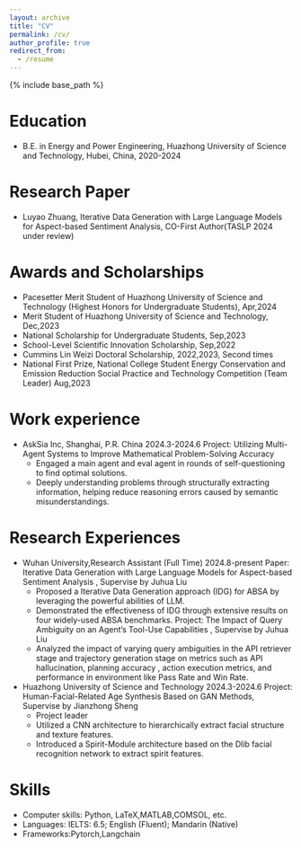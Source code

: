 ```yaml
---
layout: archive
title: "CV"
permalink: /cv/
author_profile: true
redirect_from:
  - /resume
---
```


{% include base_path %}

Education
======
* B.E. in Energy and Power Engineering, Huazhong University of Science and Technology, Hubei, China, 2020-2024

Research Paper
======
* Luyao Zhuang, Iterative Data Generation with Large Language Models for Aspect-based Sentiment Analysis, CO-First Author(TASLP 2024 under review)

Awards and Scholarships
======
* Pacesetter Merit Student of Huazhong University of Science and Technology (Highest Honors for Undergraduate Students), Apr,2024
* Merit Student of Huazhong University of Science and Technology, Dec,2023
* National Scholarship for Undergraduate Students, Sep,2023
* School-Level Scientific Innovation Scholarship, Sep,2022
* Cummins Lin Weizi Doctoral Scholarship, 2022,2023, Second times
* National First Prize, National College Student Energy Conservation and Emission Reduction Social Practice and Technology Competition (Team Leader) Aug,2023
  
Work experience
======
* AskSia Inc, Shanghai, P.R. China  2024.3-2024.6
   Project:  Utilizing Multi-Agent Systems to Improve Mathematical Problem-Solving Accuracy
  *  Engaged a main agent and eval agent in rounds of self-questioning to find optimal solutions.
  *  Deeply understanding problems through structurally extracting information, helping reduce reasoning errors caused by semantic misunderstandings.
  
Research Experiences
======
* Wuhan University,Research Assistant (Full Time)  2024.8-present
   Paper: Iterative Data Generation with Large Language Models for Aspect-based Sentiment Analysis , Supervise by Juhua Liu
  *  Proposed a Iterative Data Generation approach (IDG) for ABSA by leveraging the powerful abilities of LLM.
  *  Demonstrated the effectiveness of IDG through extensive results on four widely-used ABSA benchmarks.
   Project: The Impact of Query Ambiguity on an Agent’s Tool-Use Capabilities , Supervise by Juhua Liu
  *  Analyzed the impact of varying query ambiguities in the API retriever stage and trajectory generation stage on metrics such as API hallucination, planning accuracy , action execution metrics, and performance in environment like Pass Rate and Win Rate.
* Huazhong University of Science and Technology 2024.3-2024.6
   Project:  Human-Facial-Related Age Synthesis Based on GAN Methods, Supervise by Jianzhong Sheng
  * Project leader
  * Utilized a CNN architecture to hierarchically extract facial structure and texture features.
  * Introduced a Spirit-Module architecture based on the Dlib facial recognition network to extract spirit features.

Skills
======
* Computer skills: Python, LaTeX,MATLAB,COMSOL, etc.
* Languages:  IELTS: 6.5; English (Fluent); Mandarin (Native)
* Frameworks:Pytorch,Langchain

